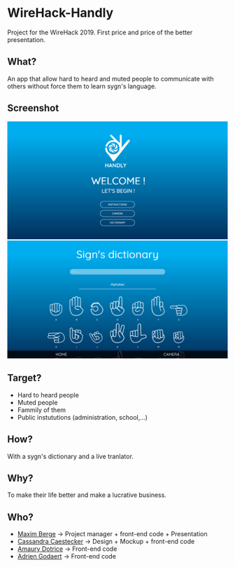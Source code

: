 # WireHack-Handly

Project for the WireHack 2019.
First price and price of the better presentation.

## What?
An app that allow hard to heard and muted people to communicate with others without force them to learn sygn's language.

## Screenshot
![Screenshot of the home page](assets/img/screenshot-site-1.png)
![Screenshot of the dictionary page](assets/img/screenshot-site-2.png)

## Target?
- Hard to heard people
- Muted people
- Fammily of them
- Public instututions (administration, school,...)

## How?
With a sygn's dictionary and a live tranlator.

## Why?
To make their life better and make a lucrative business.

## Who?
* [Maxim Berge](https://www.linkedin.com/in/maxim-berge-94b486179/) -> Project manager + front-end code + Presentation
* [Cassandra Caestecker](https://www.linkedin.com/in/cassandra-caestecker/) -> Design + Mockup + front-end code
* [Amaury Dotrice](https://www.linkedin.com/in/amaurydotrice/) -> Front-end code
* [Adrien Godaert](https://www.linkedin.com/in/adriengodaert/) -> Front-end code

